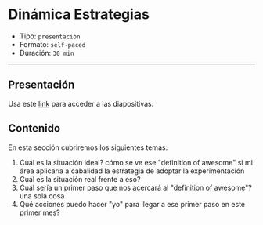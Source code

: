 # Dinámica Estrategias

* Tipo: `presentación`
* Formato: `self-paced`
* Duración: `30 min`

***

## Presentación
Usa este [link](https://docs.google.com/presentation/d/1xGJPaM4dh0B7K0YgrRYPpX_ThpZabzi3_BLmL98gvBU/edit#slide=id.g3b01f84426_0_39) para acceder a las diapositivas.

## Contenido
En esta sección cubriremos los siguientes temas:

1. Cuál es la situación ideal? cómo se ve ese "definition of awesome" si mi área aplicaría a cabalidad la estrategia de adoptar la experimentación
2. Cuál es la situación real frente a eso?
3. Cuál sería un primer paso que nos acercará al "definition of awesome"? una sola cosa
4. Qué acciones puedo hacer "yo" para llegar a ese primer paso en este primer mes?
